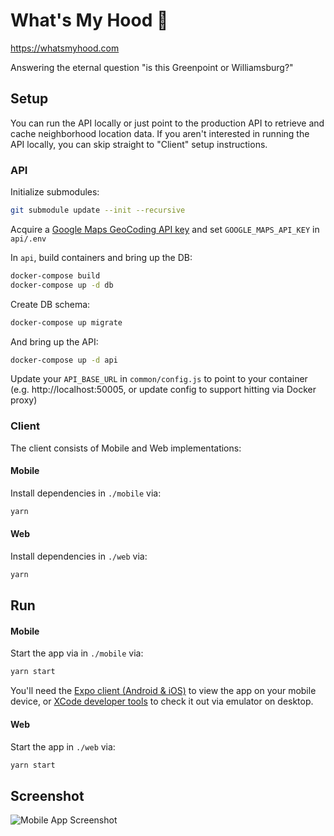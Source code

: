 # What's My Hood 📍
https://whatsmyhood.com

Answering the eternal question "is this Greenpoint or Williamsburg?"

## Setup

You can run the API locally or just point to the production API to retrieve and cache neighborhood location data.  If you aren't interested in running the API locally, you can skip straight to "Client" setup instructions.

### API

Initialize submodules:
```bash
git submodule update --init --recursive
```

Acquire a [Google Maps GeoCoding API key](https://developers.google.com/maps/documentation/geocoding/get-api-key) and set `GOOGLE_MAPS_API_KEY` in `api/.env`

In `api`, build containers and bring up the DB:
```bash
docker-compose build
docker-compose up -d db
```

Create DB schema:
```bash
docker-compose up migrate
```

And bring up the API:
```bash
docker-compose up -d api
```

Update your `API_BASE_URL` in `common/config.js` to point to your container (e.g. http://localhost:50005, or update config to support hitting via Docker proxy)

### Client

The client consists of Mobile and Web implementations:

#### Mobile

Install dependencies in `./mobile` via:
```bash
yarn
```

#### Web

Install dependencies in `./web` via:
```bash
yarn
```



## Run

#### Mobile

Start the app via in `./mobile` via:
```bash
yarn start
```
You'll need the [Expo client (Android & iOS)](https://expo.io/tools#client) to view the app on your mobile device, or [XCode developer tools](https://developer.apple.com/xcode/) to check it out via emulator on desktop.

#### Web

Start the app in `./web` via:
```bash
yarn start
```



## Screenshot

![Mobile App Screenshot](https://is1-ssl.mzstatic.com/image/thumb/Purple113/v4/f9/28/99/f9289944-9b92-05e2-8682-af4ee6b5890f/pr_source.png/460x0w.png "Mobile App Screenshot")
